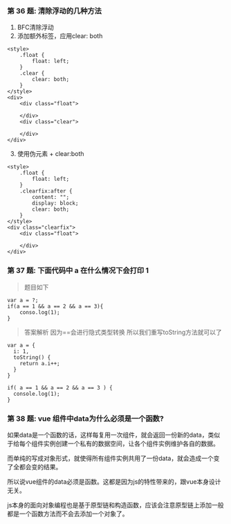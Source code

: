 ### 第 36 题: 清除浮动的几种方法

1. BFC清除浮动
2. 添加额外标签，应用clear: both
```
<style>
    .float {
        float: left;
    }
    .clear {
        clear: both;
    }
</style>
<div>
    <div class="float">

    </div>
    <div class="clear">

    </div>
</div>

```
3. 使用伪元素 + clear:both
```
<style>
    .float {
        float: left;
    }
    .clearfix:after {
        content: "";
        display: block;
        clear: both;
    }
</style>
<div class="clearfix">
    <div class="float">

    </div>
</div>
```


### 第 37 题: 下面代码中 a 在什么情况下会打印 1
> 题目如下
```
var a = ?;
if(a == 1 && a == 2 && a == 3){
 	conso.log(1);
}
```

> 答案解析 因为==会进行隐式类型转换 所以我们重写toString方法就可以了
```
var a = {
  i: 1,
  toString() {
    return a.i++;
  }
}

if( a == 1 && a == 2 && a == 3 ) {
  console.log(1);
}
```



### 第 38 题: vue 组件中data为什么必须是一个函数?

如果data是一个函数的话，这样每复用一次组件，就会返回一份新的data，类似于给每个组件实例创建一个私有的数据空间，让各个组件实例维护各自的数据。

而单纯的写成对象形式，就使得所有组件实例共用了一份data，就会造成一个变了全都会变的结果。

所以说vue组件的data必须是函数。这都是因为js的特性带来的，跟vue本身设计无关。

js本身的面向对象编程也是基于原型链和构造函数，应该会注意原型链上添加一般都是一个函数方法而不会去添加一个对象了。